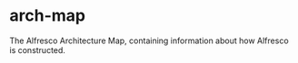 # arch-map
The Alfresco Architecture Map, containing information about how Alfresco is constructed. 
